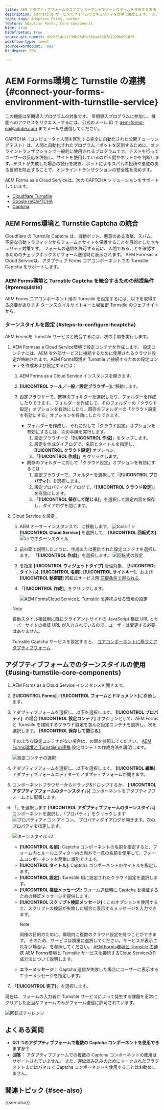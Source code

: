```yaml
---
title: AEM アダプティブフォームのコアコンポーネントでターンスタイルを使用する方法
description: Turnstile サービスでフォームのセキュリティを簡単に強化します。 ステップバイステップガイドをご用意しております。
topic-tags: Adaptive Forms, author
feature: Adaptive Forms, Core Components
hide: true
hidefromtoc: true
source-git-commit: d2c6514eb1f38b06dfa58daa03b781920b8928f6
workflow-type: tm+mt
source-wordcount: '891'
ht-degree: 29%

---
```


# AEM Forms環境と Turnstile の連携 {#connect-your-forms-environment-with-turnstile-service}

<span class="preview"> この機能は早期導入プログラムの対象です。 早期導入プログラムに参加し、機能へのアクセスをリクエストするには、公式のメール ID で aem-forms-ea@adobe.com までメールを送信してください。</span>

CAPTCHA（コンピュータと人間を区別する完全に自動化された公開チューリングテスト）は、人間と自動化されたプログラム／ボットを区別するために、オンライントランザクションで一般的に使用されるプログラムです。テストを行ってユーザーの反応を評価し、サイトを使用しているのが人間かボットかを判断します。テストが失敗した場合の続行を防ぎ、ボットによるスパムの投稿や悪意のある目的を防止することで、オンライントランザクションの安全性を高めます。

AEM Forms as a Cloud Serviceは、次の CAPTCHA ソリューションをサポートしています。


* [Cloudflare Turnstile](#integrate-aem-forms-environment-with-turnstile-captcha)
* [Google reCAPTCHA](/help/forms/captcha-adaptive-forms-core-components.md)
* [Captcha](/help/forms/integrate-adaptive-forms-hcaptcha-core-components.md)



<!-- ![Turnstile](assets/Turnstile-challenge.png)-->

## AEM Forms環境と Turnstile Captcha の統合

Cloudflare の Turnstile Captcha は、自動ボット、悪意のある攻撃、スパム、不要な自動トラフィックからフォームとサイトを保護することを目的としたセキュリティ対策です。 フォームの送信を許可する前に、人間であることを確認するためのチェックボックスがフォーム送信時に表示されます。 AEM Formsas a Cloud Serviceは、アダプティブ Forms コアコンポーネントでの Turnstile Captcha をサポートします。

### AEM Forms環境と Turnstile Captcha を統合するための前提条件 {#prerequisite}

AEM Forms コアコンポーネント用の Turnstile を設定するには、以下を取得する必要があります [ターンスタイルサイトキーと秘密鍵](https://developers.cloudflare.com/turnstile/get-started/) Turnstile のウェブサイトから。

### ターンスタイルを設定 {#steps-to-configure-hcaptcha}

AEM Formsを Turnstile サービスと統合するには、次の手順を実行します。

1. AEM Formsas a Cloud Service環境で設定コンテナを作成します。 設定コンテナには、AEM を外部サービスに接続するために使用されるクラウド設定が格納されます。AEM Forms環境を Turnstile と接続するための設定コンテナを作成および設定するには：
   1. AEM Forms as a Cloud Service インスタンスを開きます。
   1. **[!UICONTROL ツール／一般／設定ブラウザー]**&#x200B;に移動します。
   1. 設定ブラウザーで、既存のフォルダーを選択したり、フォルダーを作成したりできます。 フォルダーを作成して、そのフォルダーの「クラウド設定」オプションを有効にしたり、既存のフォルダーの「クラウド設定を有効にする」オプションを有効にしたりできます。

      * フォルダーを作成し、それに対して「クラウド設定」オプションを有効にするには、次の手順を実行します。
         1. 設定ブラウザーで「**[!UICONTROL 作成]**」をタップします。
         1. 設定を作成ダイアログで、名前とタイトルを指定し、 **[!UICONTROL クラウド設定]** オプション。
         1. 「**[!UICONTROL 作成]**」をクリックします。
      * 既存のフォルダーに対して「クラウド設定」オプションを有効にするには：
         1. 設定ブラウザーで、フォルダーを選択して「**[!UICONTROL プロパティ]**」を選択します。
         1. 設定プロパティダイアログで、「**[!UICONTROL クラウド設定]**」を有効にします。
         1. 「**[!UICONTROL 保存して閉じる]**」を選択して設定内容を保存し、ダイアログを閉じます。

1. Cloud Service を設定：
   1. AEM オーサーインスタンスで、に移動します。 ![tools-1](assets/tools-1.png) > **[!UICONTROL Cloud Service]** を選択して、 **[!UICONTROL 回転式の]**.
      ![Ui でのターンスタイル](assets/turnstile-in-ui.png)
   1. 前の節で説明したように、作成または更新された設定コンテナを選択します。 「**[!UICONTROL 作成]**」を選択します。
      ![回転式の設定](assets/config-hcaptcha.png)
   1. を指定 **[!UICONTROL ウィジェットタイプ]** 管理対象、 **[!UICONTROL タイトル]**, **[!UICONTROL 名前]**, **[!UICONTROL サイトキー]**、および **[!UICONTROL 秘密鍵]** 回転式サービス用 [前提条件で得られる](#prerequisite).
   1. 「**[!UICONTROL 作成]**」をクリックします。

      ![AEM FormsCloud Serviceと Turnstile を連携させる環境の設定](assets/config-turntstile.png)

   >[!NOTE]
   > 自動スタイル検証用に既にクライアントサイドの JavaScript 検証 URL とサーバーサイドの検証 URL が入力されているので、ユーザーは変更する必要はありません。

   Turnstile Captcha サービスを設定すると、 [コアコンポーネントに基づくアダプティブフォーム](https://experienceleague.adobe.com/ja/docs/experience-manager-core-components/using/adaptive-forms/introduction).

## アダプティブフォームでのターンスタイルの使用 {#using-turnstile-core-components}

1. AEM Forms as a Cloud Service インスタンスを開きます。
1. **[!UICONTROL Forms]**／**[!UICONTROL フォームとドキュメント]**&#x200B;に移動します。
1. アダプティブフォームを選択し、以下を選択します。 **[!UICONTROL プロパティ]**. の場合 **[!UICONTROL 設定コンテナ]** オプションとして、AEM Formsと Turnstile を接続するクラウド設定を含んだ設定コンテナを選択し、次を選択します。 **[!UICONTROL 保存して閉じる]**.

   そのような設定コンテナがない場合は、の節を参照してください。 [AEM Forms環境と Turnstile の連携](#connect-your-forms-environment-with-turnstile-service) 設定コンテナの作成方法を説明します。

   ![設定コンテナの選択](/help/forms/assets/captcha-properties.png)

1. アダプティブフォームを選択し、以下を選択します。 **[!UICONTROL 編集]**. アダプティブフォームエディターでアダプティブフォームが開きます。
1. コンポーネントブラウザーからドラッグ&amp;ドロップするか、 **[!UICONTROL アダプティブフォームのターンスタイル]** コンポーネントをアダプティブフォーム上に配置します。
1. 「」を選択します **[!UICONTROL アダプティブフォームのターンスタイル]** コンポーネントを選択し、「プロパティ」をクリックします ![プロパティアイコン](assets/configure-icon.svg) アイコン。 プロパティダイアログが開きます。次のプロパティを指定します。

   ![ターンスタイル v2](assets/turnstile-settings-v2.png)

   * **[!UICONTROL 名前]:** Captcha コンポーネントの名前を指定すると、フォーム内とルールエディター内の両方で一意の名前を使用して、フォームコンポーネントを簡単に識別できます。
   * **[!UICONTROL タイトル]:** Captcha コンポーネントのタイトルを指定します。
   * **[!UICONTROL 設定]:** Turnstile 用に設定されたクラウド設定を選択します。
   * **[!UICONTROL 検証メッセージ]:** フォーム送信時に Captcha を検証するための検証メッセージを提供します。
   * **[!UICONTROL スクリプト検証メッセージ]**：このオプションを使用すると、スクリプトの検証が失敗した場合に表示するメッセージを入力できます。
     >[!NOTE]
     >同様の目的のために、環境内に複数のクラウド設定を持つことができます。 そのため、サービスは慎重に選択してください。サービスが表示されない場合は、を参照してください。 [AEM Forms環境と Turnstile の連携](#connect-your-forms-environment-with-turnstile-service) AEM Forms環境と Turnstile サービスを接続するCloud Serviceの作成方法について説明します。
   * **エラーメッセージ：** Captcha 送信が失敗した場合にユーザーに表示するエラーメッセージを指定します。

1. 「**[!UICONTROL 完了]**」を選択します。


現在は、フォームの入力者が Turnstile サービスによって発生する課題を正常にクリアした正当なフォームのみがフォーム送信に許可されています。

![回転式チャレンジ](assets/turnstile-challenge.png)


## よくある質問

* **Q:1 つのアダプティブフォームで複数の Captcha コンポーネントを使用できますか？**
* **回答：** アダプティブフォームでの複数の Captcha コンポーネントの使用はサポートされていません。 また、遅延読み込みのためにマークされたフラグメントまたはパネルで Captcha コンポーネントを使用することはお勧めしません。

## 関連トピック {#see-also}

{{see-also}}
